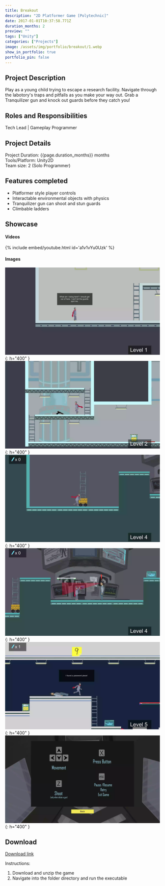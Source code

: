 ```yaml
---
title: Breakout 
description: "2D Platformer Game [Polytechnic]"
date: 2017-01-01T10:37:58.771Z
duration_months: 2
preview: ""
tags: ["Unity"]
categories: ["Projects"]
image: /assets/img/portfolio/breakout/1.webp
show_in_portfolio: true
portfolio_pin: false
---
```


## **Project Description**
Play as a young child trying to escape a research facility. Navigate through the labotory's traps and pitfalls as you make your way out. Grab a Tranquilizer gun and knock out guards before they catch you!

## **Roles and Responsibilities**
Tech Lead | Gameplay Programmer  

## **Project Details**
Project Duration: {{page.duration_months}} months  
Tools/Platform: Unity2D  
Team size: 2 (Solo Programmer)  

## Features completed  
- Platformer style player controls
- Interactable environmental objects with physics
- Tranquilizer gun can shoot and stun guards
- Climbable ladders

## **Showcase**
#### Videos  
{% include embed/youtube.html id='a1v1vYu0Uzk' %}  

#### Images  
![](/assets/img/portfolio/breakout/3.webp){: h="400" }  
![](/assets/img/portfolio/breakout/4.webp){: h="400" }  
![](/assets/img/portfolio/breakout/6.webp){: h="400" }  
![](/assets/img/portfolio/breakout/7.webp){: h="400" }  
![](/assets/img/portfolio/breakout/8.webp){: h="400" }  
![](/assets/img/portfolio/breakout/2.webp){: h="400" }  

## **Download**
[Download link](https://drive.google.com/file/d/1Wkxu0xmqtEGXjgE4uIM6Dh7B_o-x0--r/view?usp=drive_link)  

 Instructions:
 1. Download and unzip the game
 2. Navigate into the folder directory and run the executable
